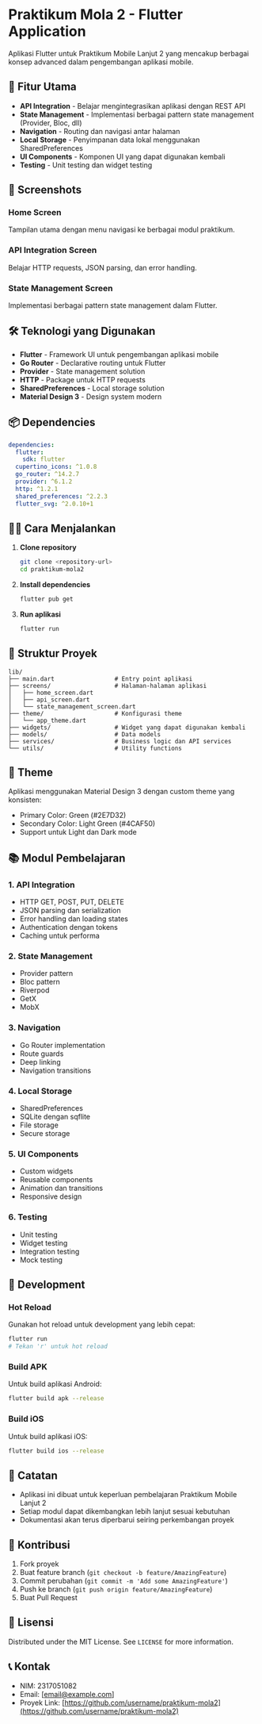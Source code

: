 # Praktikum Mola 2 - Flutter Application

Aplikasi Flutter untuk Praktikum Mobile Lanjut 2 yang mencakup berbagai konsep advanced dalam pengembangan aplikasi mobile.

## 🚀 Fitur Utama

- **API Integration** - Belajar mengintegrasikan aplikasi dengan REST API
- **State Management** - Implementasi berbagai pattern state management (Provider, Bloc, dll)
- **Navigation** - Routing dan navigasi antar halaman
- **Local Storage** - Penyimpanan data lokal menggunakan SharedPreferences
- **UI Components** - Komponen UI yang dapat digunakan kembali
- **Testing** - Unit testing dan widget testing

## 📱 Screenshots

### Home Screen
Tampilan utama dengan menu navigasi ke berbagai modul praktikum.

### API Integration Screen
Belajar HTTP requests, JSON parsing, dan error handling.

### State Management Screen
Implementasi berbagai pattern state management dalam Flutter.

## 🛠️ Teknologi yang Digunakan

- **Flutter** - Framework UI untuk pengembangan aplikasi mobile
- **Go Router** - Declarative routing untuk Flutter
- **Provider** - State management solution
- **HTTP** - Package untuk HTTP requests
- **SharedPreferences** - Local storage solution
- **Material Design 3** - Design system modern

## 📦 Dependencies

```yaml
dependencies:
  flutter:
    sdk: flutter
  cupertino_icons: ^1.0.8
  go_router: ^14.2.7
  provider: ^6.1.2
  http: ^1.2.1
  shared_preferences: ^2.2.3
  flutter_svg: ^2.0.10+1
```

## 🏃‍♂️ Cara Menjalankan

1. **Clone repository**
   ```bash
   git clone <repository-url>
   cd praktikum-mola2
   ```

2. **Install dependencies**
   ```bash
   flutter pub get
   ```

3. **Run aplikasi**
   ```bash
   flutter run
   ```

## 📁 Struktur Proyek

```
lib/
├── main.dart                 # Entry point aplikasi
├── screens/                  # Halaman-halaman aplikasi
│   ├── home_screen.dart
│   ├── api_screen.dart
│   └── state_management_screen.dart
├── theme/                    # Konfigurasi theme
│   └── app_theme.dart
├── widgets/                  # Widget yang dapat digunakan kembali
├── models/                   # Data models
├── services/                 # Business logic dan API services
└── utils/                    # Utility functions
```

## 🎨 Theme

Aplikasi menggunakan Material Design 3 dengan custom theme yang konsisten:
- Primary Color: Green (#2E7D32)
- Secondary Color: Light Green (#4CAF50)
- Support untuk Light dan Dark mode

## 📚 Modul Pembelajaran

### 1. API Integration
- HTTP GET, POST, PUT, DELETE
- JSON parsing dan serialization
- Error handling dan loading states
- Authentication dengan tokens
- Caching untuk performa

### 2. State Management
- Provider pattern
- Bloc pattern
- Riverpod
- GetX
- MobX

### 3. Navigation
- Go Router implementation
- Route guards
- Deep linking
- Navigation transitions

### 4. Local Storage
- SharedPreferences
- SQLite dengan sqflite
- File storage
- Secure storage

### 5. UI Components
- Custom widgets
- Reusable components
- Animation dan transitions
- Responsive design

### 6. Testing
- Unit testing
- Widget testing
- Integration testing
- Mock testing

## 🔧 Development

### Hot Reload
Gunakan hot reload untuk development yang lebih cepat:
```bash
flutter run
# Tekan 'r' untuk hot reload
```

### Build APK
Untuk build aplikasi Android:
```bash
flutter build apk --release
```

### Build iOS
Untuk build aplikasi iOS:
```bash
flutter build ios --release
```

## 📝 Catatan

- Aplikasi ini dibuat untuk keperluan pembelajaran Praktikum Mobile Lanjut 2
- Setiap modul dapat dikembangkan lebih lanjut sesuai kebutuhan
- Dokumentasi akan terus diperbarui seiring perkembangan proyek

## 👥 Kontribusi

1. Fork proyek
2. Buat feature branch (`git checkout -b feature/AmazingFeature`)
3. Commit perubahan (`git commit -m 'Add some AmazingFeature'`)
4. Push ke branch (`git push origin feature/AmazingFeature`)
5. Buat Pull Request

## 📄 Lisensi

Distributed under the MIT License. See `LICENSE` for more information.

## 📞 Kontak

- NIM: 2317051082
- Email: [email@example.com]
- Proyek Link: [https://github.com/username/praktikum-mola2](https://github.com/username/praktikum-mola2)
